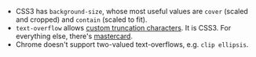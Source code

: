 * CSS3 has `background-size`, whose most useful values are `cover` (scaled and cropped) and `contain` (scaled to fit).
* `text-overflow` allows [custom truncation characters](https://developer.mozilla.org/en-US/docs/Web/CSS/text-overflow). It is CSS3. For everything else, there's [mastercard](http://dotdotdot.frebsite.nl/).
* Chrome doesn't support two-valued text-overflows, e.g. `clip ellipsis`.
